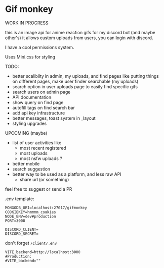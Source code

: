 # Gif monkey

WORK IN PROGRESS

this is an image api for anime reaction gifs for my discord bot (and maybe other's)
it allows custom uploads from users, you can login with discord.

I have a cool permissions system.

Uses Mini.css for styling

TODO:
 - better scalibilty in admin, my uploads, and find pages
    like putting things on different pages, make user finder searchable (my uploads)
 - search option in user uploads page to easily find specific gifs
 - search users on admin page
 - API documentation
 - show query on find page
 - autofill tags on find search bar
 - add api key infrastructure
 - better messages, toast system in _layout
 - styling upgrades

UPCOMING (maybe)
 - list of user activities like
   - most recent registered
   - most uploads
   - most nsfw  uploads ? 
 - better mobile
 - search suggestion
 - better way to be used as a platform, and less raw API
   - share url (or something)

feel free to suggest or send a PR

.env template:
```env
MONGODB_URI=localhost:27017/gifmonkey
COOKIEKEY=hmmmm_cookies
NODE_ENV=dev#production
PORT=3000

DISCORD_CLIENT=
DISCORD_SECRET=
```

don't forget `/client/.env`
```env
VITE_backend=http://localhost:3000
#Production:
#VITE_backend=""
```